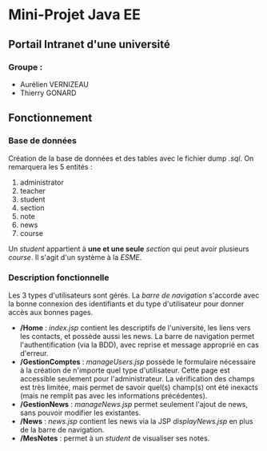 # Mini-Projet Java EE

## **Portail Intranet d'une université**

### Groupe :
 - Aurélien VERNIZEAU
 - Thierry GONARD

## Fonctionnement

### Base de données
Création de la base de données et des tables avec le fichier dump *.sql*. On remarquera les 5 entités :
 1. administrator
 2. teacher
 3. student
 4. section
 5. note
 6. news
 7. course

 Un *student* appartient à **une et une seule** *section* qui peut avoir plusieurs *course*. Il s'agit d'un système à la *ESME*.

 ### Description fonctionnelle
 Les 3 types d'utilisateurs sont gérés. La *barre de navigation* s'accorde avec la bonne connexion des identifiants et du type d'utilisateur pour donner accès aux bonnes pages.  
  * **/Home** : *index.jsp* contient les descriptifs de l'université, les liens vers les contacts, et possède aussi les news. La barre de navigation permet l'authentification (via la BDD), avec reprise et message approprié en cas d'erreur.
  * **/GestionComptes** : *manageUsers.jsp* possède le formulaire nécessaire à la création de n'importe quel type d'utilisateur. Cette page est accessible seulement pour l'administrateur. La vérification des champs est très limitée, mais permet de savoir quel(s) champ(s) ont été inexacts (mais ne remplit pas avec les informations précédentes).
  * **/GestionNews** : *manageNews.jsp* permet seulement l'ajout de news, sans pouvoir modifier les existantes.
  * **/News** : *news.jsp* contient les news via la JSP *displayNews.jsp* en plus de la barre de navigation.
  * **/MesNotes** : permet à un *student* de visualiser ses notes.